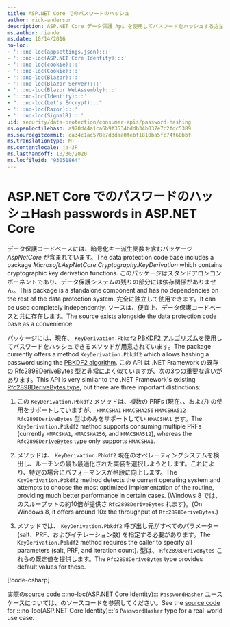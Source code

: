 ```yaml
---
title: ASP.NET Core でのパスワードのハッシュ
author: rick-anderson
description: ASP.NET Core データ保護 Api を使用してパスワードをハッシュする方法について説明します。
ms.author: riande
ms.date: 10/14/2016
no-loc:
- ':::no-loc(appsettings.json):::'
- ':::no-loc(ASP.NET Core Identity):::'
- ':::no-loc(cookie):::'
- ':::no-loc(Cookie):::'
- ':::no-loc(Blazor):::'
- ':::no-loc(Blazor Server):::'
- ':::no-loc(Blazor WebAssembly):::'
- ':::no-loc(Identity):::'
- ":::no-loc(Let's Encrypt):::"
- ':::no-loc(Razor):::'
- ':::no-loc(SignalR):::'
uid: security/data-protection/consumer-apis/password-hashing
ms.openlocfilehash: a970d44a1ca6b9f3534bddb34b037e7c2fdc5389
ms.sourcegitcommit: ca34c1ac578e7d3daa0febf1810ba5fc74f60bbf
ms.translationtype: MT
ms.contentlocale: ja-JP
ms.lasthandoff: 10/30/2020
ms.locfileid: "93051864"
---
```

# <a name="hash-passwords-in-aspnet-core"></a><span data-ttu-id="ba6d3-103">ASP.NET Core でのパスワードのハッシュ</span><span class="sxs-lookup"><span data-stu-id="ba6d3-103">Hash passwords in ASP.NET Core</span></span>

<span data-ttu-id="ba6d3-104">データ保護コードベースには、暗号化キー派生関数を含むパッケージ *AspNetCore* が含まれています。</span><span class="sxs-lookup"><span data-stu-id="ba6d3-104">The data protection code base includes a package *Microsoft.AspNetCore.Cryptography.KeyDerivation* which contains cryptographic key derivation functions.</span></span> <span data-ttu-id="ba6d3-105">このパッケージはスタンドアロンコンポーネントであり、データ保護システムの残りの部分には依存関係がありません。</span><span class="sxs-lookup"><span data-stu-id="ba6d3-105">This package is a standalone component and has no dependencies on the rest of the data protection system.</span></span> <span data-ttu-id="ba6d3-106">完全に独立して使用できます。</span><span class="sxs-lookup"><span data-stu-id="ba6d3-106">It can be used completely independently.</span></span> <span data-ttu-id="ba6d3-107">ソースは、便宜上、データ保護コードベースと共に存在します。</span><span class="sxs-lookup"><span data-stu-id="ba6d3-107">The source exists alongside the data protection code base as a convenience.</span></span>

<span data-ttu-id="ba6d3-108">パッケージには、現在、 `KeyDerivation.Pbkdf2` [PBKDF2 アルゴリズム](https://tools.ietf.org/html/rfc2898#section-5.2)を使用してパスワードをハッシュできるメソッドが用意されています。</span><span class="sxs-lookup"><span data-stu-id="ba6d3-108">The package currently offers a method `KeyDerivation.Pbkdf2` which allows hashing a password using the [PBKDF2 algorithm](https://tools.ietf.org/html/rfc2898#section-5.2).</span></span> <span data-ttu-id="ba6d3-109">この API は .NET Framework の既存の [Rfc2898DeriveBytes 型](/dotnet/api/system.security.cryptography.rfc2898derivebytes)と非常によく似ていますが、次の3つの重要な違いがあります。</span><span class="sxs-lookup"><span data-stu-id="ba6d3-109">This API is very similar to the .NET Framework's existing [Rfc2898DeriveBytes type](/dotnet/api/system.security.cryptography.rfc2898derivebytes), but there are three important distinctions:</span></span>

1. <span data-ttu-id="ba6d3-110">この `KeyDerivation.Pbkdf2` メソッドは、複数の PRFs (現在、、および) の使用をサポートしていますが、 `HMACSHA1` `HMACSHA256` `HMACSHA512` `Rfc2898DeriveBytes` 型はのみをサポートしてい `HMACSHA1` ます。</span><span class="sxs-lookup"><span data-stu-id="ba6d3-110">The `KeyDerivation.Pbkdf2` method supports consuming multiple PRFs (currently `HMACSHA1`, `HMACSHA256`, and `HMACSHA512`), whereas the `Rfc2898DeriveBytes` type only supports `HMACSHA1`.</span></span>

2. <span data-ttu-id="ba6d3-111">メソッドは、 `KeyDerivation.Pbkdf2` 現在のオペレーティングシステムを検出し、ルーチンの最も最適化された実装を選択しようとします。これにより、特定の場合にパフォーマンスが格段に向上します。</span><span class="sxs-lookup"><span data-stu-id="ba6d3-111">The `KeyDerivation.Pbkdf2` method detects the current operating system and attempts to choose the most optimized implementation of the routine, providing much better performance in certain cases.</span></span> <span data-ttu-id="ba6d3-112">(Windows 8 では、のスループットの約10倍が提供さ `Rfc2898DeriveBytes` れます)。</span><span class="sxs-lookup"><span data-stu-id="ba6d3-112">(On Windows 8, it offers around 10x the throughput of `Rfc2898DeriveBytes`.)</span></span>

3. <span data-ttu-id="ba6d3-113">メソッドでは、 `KeyDerivation.Pbkdf2` 呼び出し元がすべてのパラメーター (salt、PRF、およびイテレーション数) を指定する必要があります。</span><span class="sxs-lookup"><span data-stu-id="ba6d3-113">The `KeyDerivation.Pbkdf2` method requires the caller to specify all parameters (salt, PRF, and iteration count).</span></span> <span data-ttu-id="ba6d3-114">型は、 `Rfc2898DeriveBytes` これらの既定値を提供します。</span><span class="sxs-lookup"><span data-stu-id="ba6d3-114">The `Rfc2898DeriveBytes` type provides default values for these.</span></span>

[!code-csharp[](password-hashing/samples/passwordhasher.cs)]

<span data-ttu-id="ba6d3-115">実際の[source code](https://github.com/dotnet/AspNetCore/blob/master/src/:::no-loc(Identity):::/Extensions.Core/src/PasswordHasher.cs) :::no-loc(ASP.NET Core Identity)::: `PasswordHasher` ユースケースについては、のソースコードを参照してください。</span><span class="sxs-lookup"><span data-stu-id="ba6d3-115">See the [source code](https://github.com/dotnet/AspNetCore/blob/master/src/:::no-loc(Identity):::/Extensions.Core/src/PasswordHasher.cs) for :::no-loc(ASP.NET Core Identity):::'s `PasswordHasher` type for a real-world use case.</span></span>
